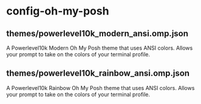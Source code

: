 # config-oh-my-posh

## themes/powerlevel10k_modern_ansi.omp.json

A Powerlevel10k Modern Oh My Posh theme that uses ANSI colors. Allows your prompt to take on the colors of your terminal profile.

## themes/powerlevel10k_rainbow_ansi.omp.json

A Powerlevel10k Rainbow Oh My Posh theme that uses ANSI colors. Allows your prompt to take on the colors of your terminal profile.

